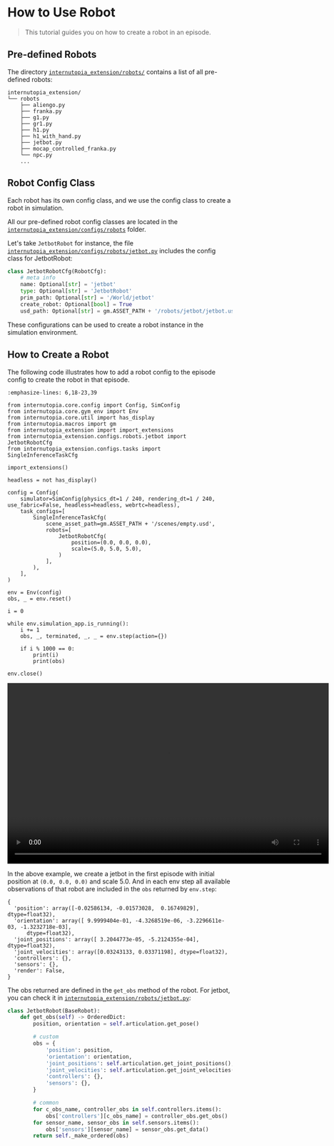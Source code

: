 # How to Use Robot

> This tutorial guides you on how to create a robot in an episode.

## Pre-defined Robots

The directory [`internutopia_extension/robots/`](https://github.com/InternRobotics/InternUtopia/tree/main/internutopia_extension/robots) contains a list of all pre-defined robots:

```
internutopia_extension/
└── robots
    ├── aliengo.py
    ├── franka.py
    ├── g1.py
    ├── gr1.py
    ├── h1.py
    ├── h1_with_hand.py
    ├── jetbot.py
    ├── mocap_controlled_franka.py
    └── npc.py
    ...
```

## Robot Config Class

Each robot has its own config class, and we use the config class to create a robot in simulation.

All our pre-defined robot config classes are located in the [`internutopia_extension/configs/robots`](https://github.com/InternRobotics/InternUtopia/tree/main/internutopia_extension/configs/robots) folder.

Let's take `JetbotRobot` for instance, the file [`internutopia_extension/configs/robots/jetbot.py`](https://github.com/InternRobotics/InternUtopia/blob/main/internutopia_extension/robots/jetbot.py) includes the config class for JetbotRobot:

```python
class JetbotRobotCfg(RobotCfg):
    # meta info
    name: Optional[str] = 'jetbot'
    type: Optional[str] = 'JetbotRobot'
    prim_path: Optional[str] = '/World/jetbot'
    create_robot: Optional[bool] = True
    usd_path: Optional[str] = gm.ASSET_PATH + '/robots/jetbot/jetbot.usd'
```

These configurations can be used to create a robot instance in the simulation environment.

## How to Create a Robot

The following code illustrates how to add a robot config to the episode config to create the robot in that episode.

```{code-block} python
:emphasize-lines: 6,18-23,39

from internutopia.core.config import Config, SimConfig
from internutopia.core.gym_env import Env
from internutopia.core.util import has_display
from internutopia.macros import gm
from internutopia_extension import import_extensions
from internutopia_extension.configs.robots.jetbot import JetbotRobotCfg
from internutopia_extension.configs.tasks import SingleInferenceTaskCfg

import_extensions()

headless = not has_display()

config = Config(
    simulator=SimConfig(physics_dt=1 / 240, rendering_dt=1 / 240, use_fabric=False, headless=headless, webrtc=headless),
    task_configs=[
        SingleInferenceTaskCfg(
            scene_asset_path=gm.ASSET_PATH + '/scenes/empty.usd',
            robots=[
                JetbotRobotCfg(
                    position=(0.0, 0.0, 0.0),
                    scale=(5.0, 5.0, 5.0),
                )
            ],
        ),
    ],
)

env = Env(config)
obs, _ = env.reset()

i = 0

while env.simulation_app.is_running():
    i += 1
    obs, _, terminated, _, _ = env.step(action={})

    if i % 1000 == 0:
        print(i)
        print(obs)

env.close()
```

<video width="720" height="405" controls>
    <source src="../../../_static/video/tutorial_use_robot.webm" type="video/webm">
</video>

In the above example, we create a jetbot in the first episode with initial position at `(0.0, 0.0, 0.0)` and scale 5.0. And in each env step all available observations of that robot are included in the `obs` returned by `env.step`:

```
{
  'position': array([-0.02586134, -0.01573028,  0.16749829], dtype=float32),
  'orientation': array([ 9.9999404e-01, -4.3268519e-06, -3.2296611e-03, -1.3232718e-03],
      dtype=float32),
  'joint_positions': array([ 3.2044773e-05, -5.2124355e-04], dtype=float32),
  'joint_velocities': array([0.03243133, 0.03371198], dtype=float32),
  'controllers': {},
  'sensors': {},
  'render': False,
}
```

The obs returned are defined in the `get_obs` method of the robot. For jetbot, you can check it in [`internutopia_extension/robots/jetbot.py`](https://github.com/InternRobotics/InternUtopia/blob/main/internutopia_extension/robots/jetbot.py):

```python
class JetbotRobot(BaseRobot):
    def get_obs(self) -> OrderedDict:
        position, orientation = self.articulation.get_pose()

        # custom
        obs = {
            'position': position,
            'orientation': orientation,
            'joint_positions': self.articulation.get_joint_positions(),
            'joint_velocities': self.articulation.get_joint_velocities(),
            'controllers': {},
            'sensors': {},
        }

        # common
        for c_obs_name, controller_obs in self.controllers.items():
            obs['controllers'][c_obs_name] = controller_obs.get_obs()
        for sensor_name, sensor_obs in self.sensors.items():
            obs['sensors'][sensor_name] = sensor_obs.get_data()
        return self._make_ordered(obs)
```
